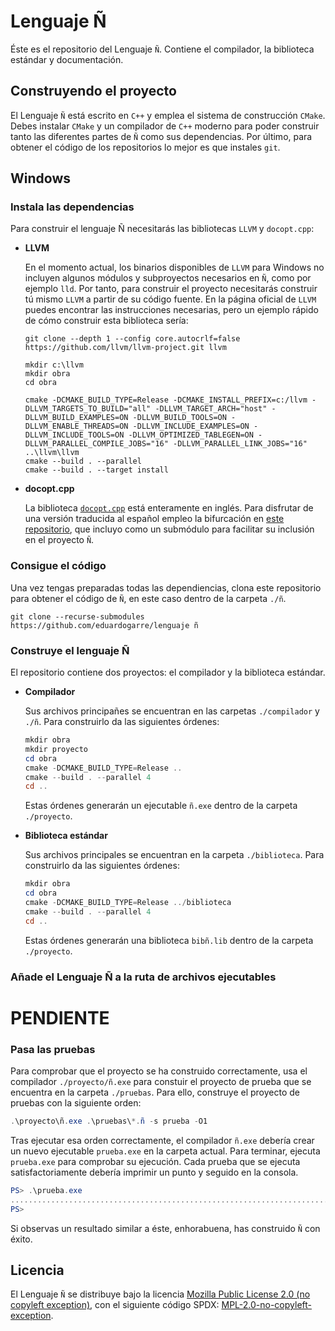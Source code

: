 # **Lenguaje Ñ**

Éste es el repositorio del Lenguaje `Ñ`. Contiene el compilador, la biblioteca estándar y documentación.

## **Construyendo el proyecto**

El Lenguaje `Ñ` está escrito en `C++` y emplea el sistema de construcción `CMake`. Debes instalar `CMake` y un compilador de `C++` moderno para poder construir tanto las diferentes partes de `Ñ` como sus dependencias. Por último, para obtener el código de los repositorios lo mejor es que instales `git`.

## Windows

### **Instala las dependencias**

Para construir el lenguaje Ñ necesitarás las bibliotecas `LLVM` y `docopt.cpp`:

- **LLVM**

    En el momento actual, los binarios disponibles de `LLVM` para Windows no incluyen algunos módulos y subproyectos necesarios en `Ñ`, como por ejemplo `lld`. Por tanto, para construir el proyecto necesitarás construir tú mismo `LLVM` a partir de su código fuente. En la página oficial de `LLVM` puedes encontrar las instrucciones necesarias, pero un ejemplo rápido de cómo construir esta biblioteca sería:

    ```powerhell
    git clone --depth 1 --config core.autocrlf=false https://github.com/llvm/llvm-project.git llvm

    mkdir c:\llvm
    mkdir obra
    cd obra

    cmake -DCMAKE_BUILD_TYPE=Release -DCMAKE_INSTALL_PREFIX=c:/llvm -DLLVM_TARGETS_TO_BUILD="all" -DLLVM_TARGET_ARCH="host" -DLLVM_BUILD_EXAMPLES=ON -DLLVM_BUILD_TOOLS=ON -DLLVM_ENABLE_THREADS=ON -DLLVM_INCLUDE_EXAMPLES=ON -DLLVM_INCLUDE_TOOLS=ON -DLLVM_OPTIMIZED_TABLEGEN=ON -DLLVM_PARALLEL_COMPILE_JOBS="16" -DLLVM_PARALLEL_LINK_JOBS="16" ..\llvm\llvm
    cmake --build . --parallel
    cmake --build . --target install
    ```

- **docopt.cpp**

    La biblioteca [`docopt.cpp`](https://github.com/docopt/docopt.cpp) está enteramente en inglés. Para disfrutar de una versión traducida al español empleo la bifurcación en [este repositorio](https://github.com/eduardogarre/docopt.cpp), que incluyo como un submódulo para facilitar su inclusión en el proyecto `Ñ`.

### **Consigue el código**

Una vez tengas preparadas todas las dependiencias, clona este repositorio para obtener el código de `Ñ`, en este caso dentro de la carpeta `./ñ`.

```powerhell
git clone --recurse-submodules https://github.com/eduardogarre/lenguaje ñ
```

### **Construye el lenguaje Ñ**

El repositorio contiene dos proyectos: el compilador y la biblioteca estándar.

- **Compilador**

    Sus archivos principañes se encuentran en las carpetas `./compilador` y `./ñ`. Para construirlo da las siguientes órdenes:

    ```powershell
    mkdir obra
    mkdir proyecto
    cd obra
    cmake -DCMAKE_BUILD_TYPE=Release ..
    cmake --build . --parallel 4
    cd ..
    ```

    Estas órdenes generarán un ejecutable `ñ.exe` dentro de la carpeta `./proyecto`.

- **Biblioteca estándar**

    Sus archivos principales se encuentran en la carpeta `./biblioteca`. Para construirlo da las siguientes órdenes:

    ```powershell
    mkdir obra
    cd obra
    cmake -DCMAKE_BUILD_TYPE=Release ../biblioteca
    cmake --build . --parallel 4
    cd ..
    ```

    Estas órdenes generarán una biblioteca `bibñ.lib` dentro de la carpeta `./proyecto`.

### **Añade el Lenguaje Ñ a la ruta de archivos ejecutables**

# **PENDIENTE**

### **Pasa las pruebas**

Para comprobar que el proyecto se ha construido correctamente, usa el compilador `./proyecto/ñ.exe` para constuir el proyecto de prueba que se encuentra en la carpeta `./pruebas`. Para ello, construye el proyecto de pruebas con la siguiente orden:

```powershell
.\proyecto\ñ.exe .\pruebas\*.ñ -s prueba -O1
```

Tras ejecutar esa orden correctamente, el compilador `ñ.exe` debería crear un nuevo ejecutable `prueba.exe` en la carpeta actual. Para terminar, ejecuta `prueba.exe` para comprobar su ejecución. Cada prueba que se ejecuta satisfactoriamente debería imprimir un punto y seguido en la consola.

```powershell
PS> .\prueba.exe
...................................................................................................................................................................................................
PS> 
```

Si observas un resultado similar a éste, enhorabuena, has construido `Ñ` con éxito.

## **Licencia**

El Lenguaje `Ñ` se distribuye bajo la licencia [Mozilla Public License 2.0 (no copyleft exception)](https://www.mozilla.org/en-US/MPL/2.0/), con el siguiente código SPDX: [MPL-2.0-no-copyleft-exception](https://spdx.org/licenses/MPL-2.0-no-copyleft-exception.html).
